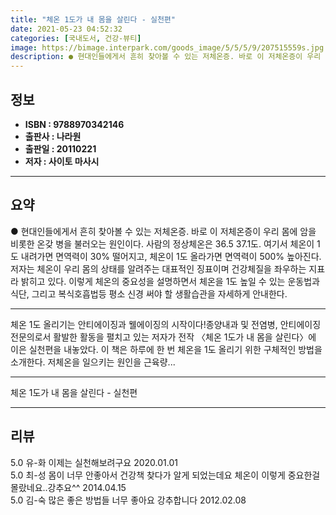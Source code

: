 ```yaml
---
title: "체온 1도가 내 몸을 살린다 - 실천편"
date: 2021-05-23 04:52:32
categories: [국내도서, 건강-뷰티]
image: https://bimage.interpark.com/goods_image/5/5/5/9/207515559s.jpg
description: ● 현대인들에게서 흔히 찾아볼 수 있는 저체온증. 바로 이 저체온증이 우리 몸에 암을 비롯한 온갖 병을 불러오는 원인이다. 사람의 정상체온은 36.5 37.1도. 여기서 체온이 1도 내려가면 면역력이 30% 떨어지고, 체온이 1도 올라가면 면역력이 500% 높아진다. 저자는 체온이
---
```


## **정보**

- **ISBN : 9788970342146**
- **출판사 : 나라원**
- **출판일 : 20110221**
- **저자 : 사이토 마사시**

------



## **요약**

●  현대인들에게서 흔히 찾아볼 수 있는 저체온증. 바로 이 저체온증이 우리 몸에 암을 비롯한 온갖 병을 불러오는 원인이다. 사람의 정상체온은 36.5  37.1도. 여기서 체온이 1도 내려가면 면역력이 30% 떨어지고, 체온이 1도 올라가면 면역력이 500% 높아진다. 저자는 체온이 우리 몸의 상태를 알려주는 대표적인 징표이며 건강체질을 좌우하는 지표라 밝히고 있다. 이렇게 체온의 중요성을 설명하면서 체온을 1도 높일 수 있는 운동법과 식단, 그리고 복식호흡법등 평소 신경 써야 할 생활습관을 자세하게 안내한다.

------

체온 1도 올리기는 안티에이징과 웰에이징의 시작이다!종양내과 및 전염병, 안티에이징 전문의로서 활발한 활동을 펼치고 있는 저자가 전작 〈체온 1도가 내 몸을 살린다〉에 이은 실천편을 내놓았다. 이 책은 하루에 한 번 체온을 1도 올리기 위한 구체적인 방법을 소개한다. 저체온을 일으키는 원인을 근육량... 

------


체온 1도가 내 몸을 살린다 - 실천편 

------


## **리뷰** 

5.0 유-화 이제는 실천해보려구요 2020.01.01 <br/>5.0 최-성 몸이 너무 안좋아서 건강책 찾다가 알게 되었는데요 체온이 이렇게 중요한걸 몰랐네요..강추요^^ 2014.04.15 <br/>5.0 김-숙 많은 좋은 방법들 너무 좋아요  강추합니다 2012.02.08 <br/>